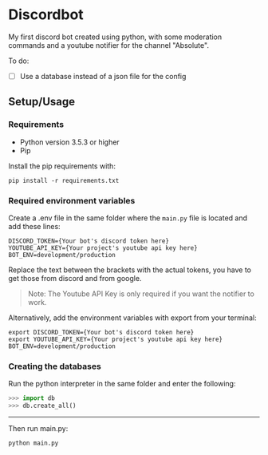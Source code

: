 # Discordbot

My first discord bot created using python, with some moderation commands and a youtube notifier for the channel "Absolute".

To do:

- [ ] Use a database instead of a json file for the config

## Setup/Usage

### Requirements

- Python version 3.5.3 or higher
- Pip

Install the pip requirements with:

`pip install -r requirements.txt`

### Required environment variables

Create a .env file in the same folder where the `main.py` file is located and add these lines:

```
DISCORD_TOKEN={Your bot's discord token here}
YOUTUBE_API_KEY={Your project's youtube api key here}
BOT_ENV=development/production
```

Replace the text between the brackets with the actual tokens, you have to get those from discord and from google.

> Note: The Youtube API Key is only required if you want the notifier to work.

Alternatively, add the environment variables with export from your terminal:

```
export DISCORD_TOKEN={Your bot's discord token here}
export YOUTUBE_API_KEY={Your project's youtube api key here}
BOT_ENV=development/production
```

### Creating the databases

Run the python interpreter in the same folder and enter the following:

```python
>>> import db
>>> db.create_all()
```

---

Then run main.py:

`python main.py`
